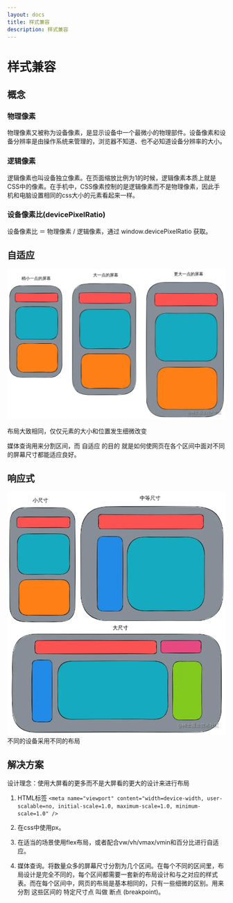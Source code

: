 ```yaml
---
layout: docs
title: 样式兼容
description: 样式兼容
---
```


# 样式兼容

## 概念

### 物理像素

物理像素又被称为设备像素，是显示设备中一个最微小的物理部件。设备像素和设备分辨率是由操作系统来管理的，浏览器不知道、也不必知道设备分辨率的大小。​

### 逻辑像素

逻辑像素也叫设备独立像素。在页面缩放比例为1的时候，逻辑像素本质上就是CSS中的像素。在手机中，CSS像素控制的是逻辑像素而不是物理像素，因此手机和电脑设置相同的css大小的元素看起来一样。

### 设备像素比(devicePixelRatio)

设备像素比 ＝ 物理像素 / 逻辑像素，通过 window.devicePixelRatio 获取。

## 自适应

![](../img/9.png)

布局大致相同，仅仅元素的大小和位置发生细微改变

媒体查询用来分割区间，而 自适应 的目的 就是如何使网页在各个区间中面对不同的屏幕尺寸都能适应良好。

## 响应式

![](../img/10.png)
不同的设备采用不同的布局

## 解决方案

设计理念：使用大屏看的更多而不是大屏看的更大的设计来进行布局

1. HTML标签 `<meta name="viewport" content="width=device-width, user-scalable=no, initial-scale=1.0, maximum-scale=1.0, minimum-scale=1.0" />`

2. 在css中使用px。

3. 在适当的场景使用flex布局，或者配合vw/vh/vmax/vmin和百分比进行自适应。

4. 媒体查询。将数量众多的屏幕尺寸分割为几个区间。在每个不同的区间里，布局设计是完全不同的，每个区间都需要一套新的布局设计和与之对应的样式表。而在每个区间中，网页的布局是基本相同的，只有一些细微的区别。用来 分割 这些区间的 特定尺寸点 叫做 断点 (breakpoint)。
